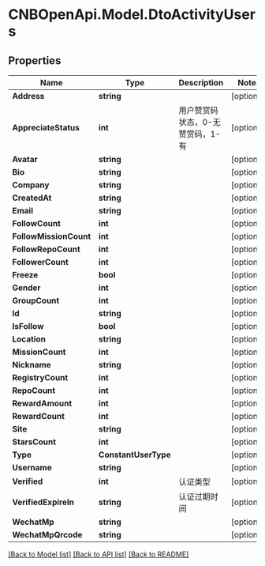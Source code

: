 # CNBOpenApi.Model.DtoActivityUsers

## Properties

Name | Type | Description | Notes
------------ | ------------- | ------------- | -------------
**Address** | **string** |  | [optional] 
**AppreciateStatus** | **int** | 用户赞赏码状态，0-无赞赏码，1-有 | [optional] 
**Avatar** | **string** |  | [optional] 
**Bio** | **string** |  | [optional] 
**Company** | **string** |  | [optional] 
**CreatedAt** | **string** |  | [optional] 
**Email** | **string** |  | [optional] 
**FollowCount** | **int** |  | [optional] 
**FollowMissionCount** | **int** |  | [optional] 
**FollowRepoCount** | **int** |  | [optional] 
**FollowerCount** | **int** |  | [optional] 
**Freeze** | **bool** |  | [optional] 
**Gender** | **int** |  | [optional] 
**GroupCount** | **int** |  | [optional] 
**Id** | **string** |  | [optional] 
**IsFollow** | **bool** |  | [optional] 
**Location** | **string** |  | [optional] 
**MissionCount** | **int** |  | [optional] 
**Nickname** | **string** |  | [optional] 
**RegistryCount** | **int** |  | [optional] 
**RepoCount** | **int** |  | [optional] 
**RewardAmount** | **int** |  | [optional] 
**RewardCount** | **int** |  | [optional] 
**Site** | **string** |  | [optional] 
**StarsCount** | **int** |  | [optional] 
**Type** | **ConstantUserType** |  | [optional] 
**Username** | **string** |  | [optional] 
**Verified** | **int** | 认证类型 | [optional] 
**VerifiedExpireIn** | **string** | 认证过期时间 | [optional] 
**WechatMp** | **string** |  | [optional] 
**WechatMpQrcode** | **string** |  | [optional] 

[[Back to Model list]](../../README.md#documentation-for-models) [[Back to API list]](../../README.md#documentation-for-api-endpoints) [[Back to README]](../../README.md)

